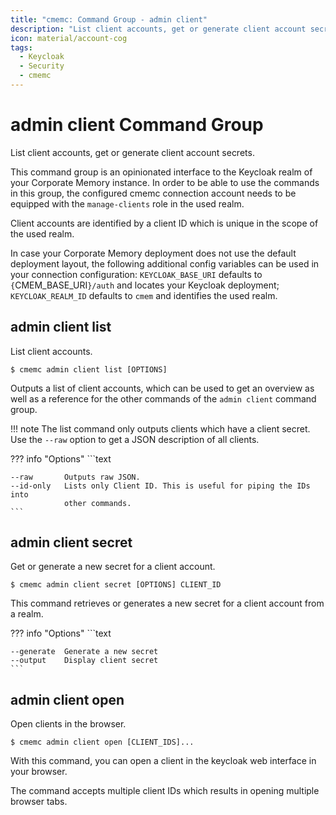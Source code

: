 ```yaml
---
title: "cmemc: Command Group - admin client"
description: "List client accounts, get or generate client account secrets."
icon: material/account-cog
tags:
  - Keycloak
  - Security
  - cmemc
---
```

# admin client Command Group
<!-- This file was generated - DO NOT CHANGE IT MANUALLY -->



List client accounts, get or generate client account secrets.

This command group is an opinionated interface to the Keycloak realm of your Corporate Memory instance. In order to be able to use the commands in this group, the configured cmemc connection account needs to be equipped with the `manage-clients` role in the used realm.

Client accounts are identified by a client ID which is unique in the scope of the used realm.

In case your Corporate Memory deployment does not use the default deployment layout, the following additional config variables can be used in your connection configuration: ``KEYCLOAK_BASE_URI`` defaults to `{`CMEM_BASE_URI`}/auth` and locates your Keycloak deployment; ``KEYCLOAK_REALM_ID`` defaults to `cmem` and identifies the used realm.


## admin client list

List client accounts.

```shell-session title="Usage"
$ cmemc admin client list [OPTIONS]
```






Outputs a list of client accounts, which can be used to get an overview as well as a reference for the other commands of the `admin client` command group.

!!! note
    The list command only outputs clients which have a client secret. Use the `--raw` option to get a JSON description of all clients.




??? info "Options"
    ```text

    --raw       Outputs raw JSON.
    --id-only   Lists only Client ID. This is useful for piping the IDs into
                other commands.
    ```

## admin client secret

Get or generate a new secret for a client account.

```shell-session title="Usage"
$ cmemc admin client secret [OPTIONS] CLIENT_ID
```






This command retrieves or generates a new secret for a client account from a realm.



??? info "Options"
    ```text

    --generate  Generate a new secret
    --output    Display client secret
    ```

## admin client open

Open clients in the browser.

```shell-session title="Usage"
$ cmemc admin client open [CLIENT_IDS]...
```




With this command, you can open a client in the keycloak web interface in your browser.

The command accepts multiple client IDs which results in opening multiple browser tabs.



